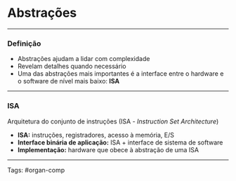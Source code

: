 # Abstrações

---

### Definição

- Abstrações ajudam a lidar com complexidade
- Revelam detalhes quando necessário
- Uma das abstrações mais importantes é a interface entre o hardware e o software de nível mais baixo: **ISA**

---

### ISA

Arquitetura do conjunto de instruções (ISA - *Instruction Set Architecture*)

- **ISA:** instruções, registradores, acesso à memória, E/S
- **Interface binária de aplicação:** ISA + interface de sistema de software
- **Implementação:** hardware que obece à abstração de uma ISA


---

Tags: #organ-comp 